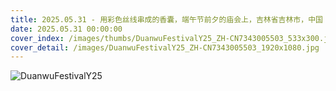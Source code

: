 ```yaml
---
title: 2025.05.31 - 用彩色丝线串成的香囊，端午节前夕的庙会上，吉林省吉林市，中国 (© Visual China Group/Getty Images)
date: 2025.05.31 00:00:00
cover_index: /images/thumbs/DuanwuFestivalY25_ZH-CN7343005503_533x300.jpg
cover_detail: /images/DuanwuFestivalY25_ZH-CN7343005503_1920x1080.jpg
---
```


![DuanwuFestivalY25](/images/DuanwuFestivalY25_ZH-CN7343005503_1920x1080.jpg)

